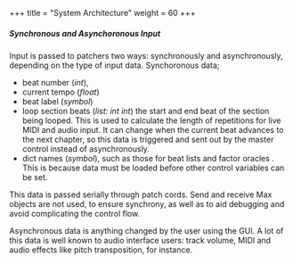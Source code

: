 +++
title = "System Architecture"
weight = 60
+++

##### Synchronous and Asynchoronous Input

Input is passed to patchers two ways: synchronously and asynchronously, depending on the type of input data. 
Synchoronous data;  
- beat number (_int_),
- current tempo (_float_)
- beat label (_symbol_)
- loop section beats (_list: int int_) the start and end beat of the section being looped. This is used to calculate the length of repetitions for live MIDI and audio input.  It can change when the current beat advances to the next chapter, so this data is triggered and sent out by the master control instead of asynchronously.
- dict names (_symbol_), such as those for beat lists and factor oracles . This is because data must be loaded before other control variables can be set.

This data is passed serially through patch cords. Send and receive Max objects are not used, to ensure synchrony, as well as to aid debugging and avoid complicating the control flow.

Asynchronous data is anything changed by the user using the GUI. A lot of this data is well known to audio interface users: track volume, MIDI and audio effects like pitch transposition, for instance. 

